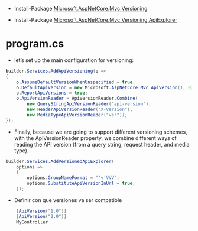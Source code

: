 ﻿

* Install-Package [Microsoft.AspNetCore.Mvc.Versioning](https://www.nuget.org/packages/Microsoft.AspNetCore.Mvc.Versioning/)

* Install-Package [Microsoft.AspNetCore.Mvc.Versioning.ApiExplorer](https://www.nuget.org/packages/Microsoft.AspNetCore.Mvc.Versioning.ApiExplorer/)


# program.cs

* let’s set up the main configuration for versioning:
```C#
builder.Services.AddApiVersioning(o =>
{
    o.AssumeDefaultVersionWhenUnspecified = true;
    o.DefaultApiVersion = new Microsoft.AspNetCore.Mvc.ApiVersion(1, 0);
    o.ReportApiVersions = true;
    o.ApiVersionReader = ApiVersionReader.Combine(
        new QueryStringApiVersionReader("api-version"),
        new HeaderApiVersionReader("X-Version"),
        new MediaTypeApiVersionReader("ver"));
});
```
* Finally, because we are going to support different versioning schemes, with the ApiVersionReader property, we combine different ways of reading the API version (from a query string, request header, and media type).

```C#
builder.Services.AddVersionedApiExplorer(
    options =>
    {
        options.GroupNameFormat = "'v'VVV";
        options.SubstituteApiVersionInUrl = true;
    });
```


* Definir con que versiones va ser compatible

```C#
    [ApiVersion("1.0")]
    [ApiVersion("2.0")]
    MyController
```